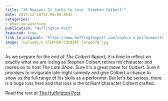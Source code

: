 ```yaml
---
title: "10 Reasons It Sucks to Lose 'Stephen Colbert'"
date: 2014-12-18T12:00:00.864Z
categories: 
- what-im-watching
publication: "Huffington Post"
featured: true
link_to_original: "https://www.huffingtonpost.com/sophia-a-mcclennen/10-reasons-it-sucks-to-lo_b_6343138.html"
image: /uploads/n-STEPHEN-COLBERT-large570.jpg
---
```

As we prepare for the end of *The Colbert Report*, it is time to reflect on exactly what we are losing as Stephen Colbert retires his character and moves on to host *The Late Show*. Sure it's a great move for Colbert. Sure it promises to invigorate late-night comedy and give Colbert a chance to show us the full range of his skills as a performer. But let's be serious, there is a huge loss here and that loss is the brilliant character Colbert crafted. 

Read the rest at [The Huffington Post](https://www.huffingtonpost.com/sophia-a-mcclennen/10-reasons-it-sucks-to-lo_b_6343138.html)

